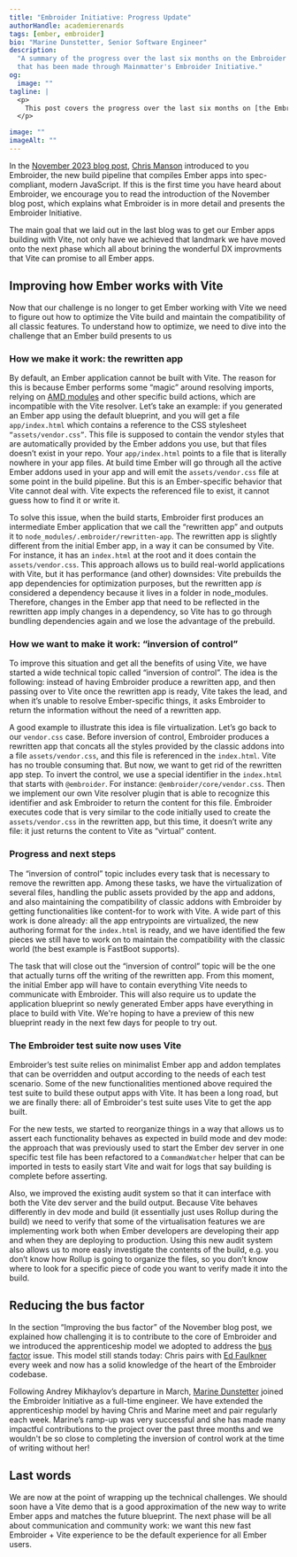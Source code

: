 ```yaml
---
title: "Embroider Initiative: Progress Update"
authorHandle: academierenards
tags: [ember, embroider]
bio: "Marine Dunstetter, Senior Software Engineer"
description:
  "A summary of the progress over the last six months on the Embroider project
  that has been made through Mainmatter's Embroider Initiative."
og:
  image: ""
tagline: |
  <p>
    This post covers the progress over the last six months on [the Embroider project](https://github.com/embroider-build/embroider) that has been made through Mainmatter's [Embroider Initiative](https://mainmatter.com/embroider-initiative/).
  </p>

image: ""
imageAlt: ""
---
```


In the
[November 2023 blog post](https://mainmatter.com/blog/2023/11/16/embroider-initiative-progress-update/),
[Chris Manson](https://github.com/mansona) introduced to you Embroider, the new
build pipeline that compiles Ember apps into spec-compliant, modern JavaScript.
If this is the first time you have heard about Embroider, we encourage you to
read the introduction of the November blog post, which explains what Embroider
is in more detail and presents the Embroider Initiative.

The main goal that we laid out in the last blog was to get our Ember apps
building with Vite, not only have we achieved that landmark we have moved onto
the next phase which all about brining the wonderful DX improvments that Vite
can promise to all Ember apps.

## Improving how Ember works with Vite

Now that our challenge is no longer to get Ember working with Vite we need to
figure out how to optimize the Vite build and maintain the compatibility of all
classic features. To understand how to optimize, we need to dive into the
challenge that an Ember build presents to us

### How we make it work: the rewritten app

By default, an Ember application cannot be built with Vite. The reason for this
is because Ember performs some “magic” around resolving imports, relying on
[AMD modules](https://github.com/emberjs/rfcs/pull/938) and other specific build
actions, which are incompatible with the Vite resolver. Let’s take an example:
if you generated an Ember app using the default blueprint, and you will get a
file `app/index.html` which contains a reference to the CSS stylesheet
`“assets/vendor.css”`. This file is supposed to contain the vendor styles that
are automatically provided by the Ember addons you use, but that files doesn’t
exist in your repo. Your `app/index.html` points to a file that is literally
nowhere in your app files. At build time Ember will go through all the active
Ember addons used in your app and will emit the `assets/vendor.css` file at some
point in the build pipeline. But this is an Ember-specific behavior that Vite
cannot deal with. Vite expects the referenced file to exist, it cannot guess how
to find it or write it.

To solve this issue, when the build starts, Embroider first produces an
intermediate Ember application that we call the “rewritten app” and outputs it
to `node_modules/.embroider/rewritten-app`. The rewritten app is slightly
different from the initial Ember app, in a way it can be consumed by Vite. For
instance, it has an `index.html` at the root and it does contain the
`assets/vendor.css`. This approach allows us to build real-world applications
with Vite, but it has performance (and other) downsides: Vite prebuilds the app
dependencies for optimization purposes, but the rewritten app _is_ considered a
dependency because it lives in a folder in node_modules. Therefore, changes in
the Ember app that need to be reflected in the rewritten app imply changes in a
dependency, so Vite has to go through bundling dependencies again and we lose
the advantage of the prebuild.

### How we want to make it work: “inversion of control”

To improve this situation and get all the benefits of using Vite, we have
started a wide technical topic called “inversion of control”. The idea is the
following: instead of having Embroider produce a rewritten app, and then passing
over to Vite once the rewritten app is ready, Vite takes the lead, and when it’s
unable to resolve Ember-specific things, it asks Embroider to return the
information without the need of a rewritten app.

A good example to illustrate this idea is file virtualization. Let’s go back to
our `vendor.css` case. Before inversion of control, Embroider produces a
rewritten app that concats all the styles provided by the classic addons into a
file `assets/vendor.css`, and this file is referenced in the `index.html`. Vite
has no trouble consuming that. But now, we want to get rid of the rewritten app
step. To invert the control, we use a special identifier in the `index.html`
that starts with `@embroider`. For instance: `@embroider/core/vendor.css`. Then
we implement our own Vite resolver plugin that is able to recognize this
identifier and ask Embroider to return the content for this file. Embroider
executes code that is very similar to the code initially used to create the
`assets/vendor.css` in the rewritten app, but this time, it doesn’t write any
file: it just returns the content to Vite as “virtual” content.

### Progress and next steps

The “inversion of control” topic includes every task that is necessary to remove
the rewritten app. Among these tasks, we have the virtualization of several
files, handling the public assets provided by the app and addons, and also
maintaining the compatibility of classic addons with Embroider by getting
functionalities like content-for to work with Vite. A wide part of this work is
done already: all the app entrypoints are virtualized, the new authoring format
for the `index.html` is ready, and we have identified the few pieces we still
have to work on to maintain the compatibility with the classic world (the best
example is FastBoot supports).

The task that will close out the “inversion of control” topic will be the one
that actually turns off the writing of the rewritten app. From this moment, the
initial Ember app will have to contain everything Vite needs to communicate with
Embroider. This will also require us to update the application blueprint so
newly generated Ember apps have everything in place to build with Vite. We're
hoping to have a preview of this new blueprint ready in the next few days for
people to try out.

### The Embroider test suite now uses Vite

Embroider’s test suite relies on minimalist Ember app and addon templates that
can be overridden and output according to the needs of each test scenario. Some
of the new functionalities mentioned above required the test suite to build
these output apps with Vite. It has been a long road, but we are finally there:
all of Embroider's test suite uses Vite to get the app built.

For the new tests, we started to reorganize things in a way that allows us to
assert each functionality behaves as expected in build mode and dev mode: the
approach that was previously used to start the Ember dev server in one specific
test file has been refactored to a `CommandWatcher` helper that can be imported
in tests to easily start Vite and wait for logs that say building is complete
before asserting.

Also, we improved the existing audit system so that it can interface with both
the Vite dev server and the build output. Because Vite behaves differently in
dev mode and build (it essentially just uses Rollup during the build) we need to
verify that some of the virtualisation features we are implementing work both
when Ember developers are developing their app and when they are deploying to
production. Using this new audit system also allows us to more easly investigate
the contents of the build, e.g. you don’t know how Rollup is going to
organize the files, so you don’t know where to look for a specific piece of code
you want to verify made it into the build.

## Reducing the bus factor

In the section “Improving the bus factor” of the November blog post, we
explained how challenging it is to contribute to the core of Embroider and we
introduced the apprenticeship model we adopted to address the
[bus factor](https://en.wikipedia.org/wiki/Bus_factor) issue. This model still
stands today: Chris pairs with [Ed Faulkner](https://github.com/ef4/) every week
and now has a solid knowledge of the heart of the Embroider codebase.

Following Andrey Mikhaylov’s departure in March,
[Marine Dunstetter](https://github.com/BlueCutOfficial) joined the Embroider
Initiative as a full-time engineer. We have extended the apprenticeship model by
having Chris and Marine meet and pair regularly each week. Marine’s ramp-up was
very successful and she has made many impactful contributions to the project
over the past three months and we wouldn't be so close to completing the
inversion of control work at the time of writing without her!

## Last words

We are now at the point of wrapping up the technical challenges. We should soon
have a Vite demo that is a good approximation of the new way to write Ember apps
and matches the future blueprint. The next phase will be all about communication
and community work: we want this new fast Embroider + Vite experience to be the
default experience for all Ember users.
